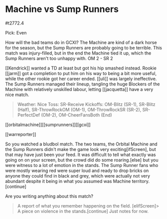 # Machine vs Sump Runners

#t2772.4

Pick: Even

How will the bad teams do in GCXI? The Machine are kind of a dark horse for the season, but the Sump Runners are probably going to be terrible. This match was injury-filled, but in the end the Machine tied it up, which the Sump Runners aren't too unhappy with. OM 2 - SR 2

[[Kendrick]] wanted a TD at least but got his hip smashed instead. Rookie [[jarm]] got a completion to put him on his way to being a bit more useful, while the other rookie got her career ended. [[uli]] was largely ineffective. The Sump Runners managed their lineup, tangling the huge Blockers of the Machine with relatively unskilled labour, letting [[jacquetta]] have a very nice match.

> Weather: Nice
> Toss: SR-Receive
> Kickoffs: OM-Blitz (SR-1), SR-Blitz (Half), SR-ThrowRockOM (OM-1), OM-ThrowRockSR (SR-2), SR-PerfectDef (OM-2), OM-CheerFansBoth (End) 

[[orbitalmachine]][[sumprunners]][[gcxi]]

[[warreporter]]

So you watched a bludbol match. The two teams, the Orbital Machine and the Sump Runners didn't make the game look very exciting[ifScreen], but that may have just been your feed. It was difficult to tell what exactly was going on on your screen, but the crowd did do some roaring.[else] but you were witness to a lot of emotion in the stands. The Sump Runner fans who were mostly wearing red were super loud and ready to drop bricks on anyone they could find in black and grey, which were actually not very abundant despite it being in what you assumed was Machine territory.[continue]

Are you writing anything about this match?

> A report of what you remember happening on the field.
[elifScreen]> A piece on violence in the stands.[continue]
> Just notes for now.